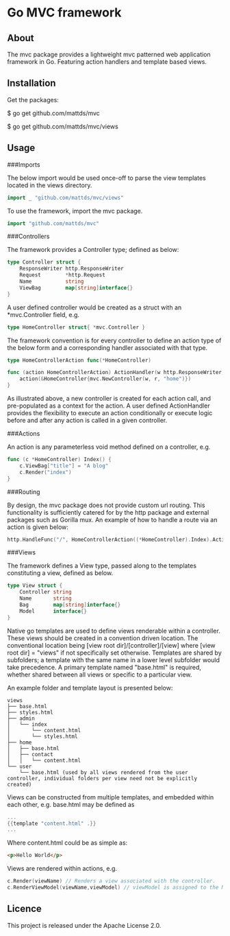 Go MVC framework
================

About
-----

The mvc package provides a lightweight mvc patterned web application framework in Go. Featuring action handlers and template based views.

Installation
------------

Get the packages:

$ go get github.com/mattds/mvc

$ go get github.com/mattds/mvc/views

Usage
-----

###Imports

The below import would be used once-off to parse the view templates located in the views directory.

```go
import _ "github.com/mattds/mvc/views"
```

To use the framework, import the mvc package.

```go
import "github.com/mattds/mvc"
```
 
###Controllers

The framework provides a Controller type; defined as below:

```go
type Controller struct {
	ResponseWriter http.ResponseWriter
	Request        *http.Request
	Name           string
	ViewBag        map[string]interface{}
}
```

A user defined controller would be created as a struct with an *mvc.Controller field, e.g.

```go
type HomeController struct{ *mvc.Controller }
```

The framework convention is for every controller to define an action type of the below form and a corresponding handler associated with that type.

```go
type HomeControllerAction func(*HomeController)

func (action HomeControllerAction) ActionHandler(w http.ResponseWriter, r *http.Request) {
	action(&HomeController{mvc.NewController(w, r, "home")})
}
```

As illustrated above, a new controller is created for each action call, and pre-populated as a context for the action. A user defined ActionHandler provides the flexibility to execute an action conditionally or execute logic before and after any action is called in a given controller.

###Actions

An action is any parameterless void method defined on a controller, e.g.

```go
func (c *HomeController) Index() {
 	c.ViewBag["title"] = "A blog"
 	c.Render("index")
}
```
 
###Routing
 
By design, the mvc package does not provide custom url routing. This functionality is sufficiently catered for by the http package and external packages such as Gorilla mux. An example of how to handle a route via an action is given below:

```go
http.HandleFunc("/", HomeControllerAction((*HomeController).Index).ActionHandler)
```

###Views
 
The framework defines a View type, passed along to the templates constituting a view, defined as below.

```go
type View struct {
 	Controller string
 	Name       string
 	Bag        map[string]interface{}
 	Model      interface{}
}
```
  
Native go templates are used to define views renderable within a controller. These views should be created in a convention driven location. The conventional location being [view root dir]/[controller]/[view] where [view root dir] = "views" if not specifically set otherwise. Templates are shared by subfolders; a template with the same name in a lower level subfolder would take precedence. A primary template named "base.html" is required, whether shared between all views or specific to a particular view.

An example folder and template layout is presented below:

	views
	├── base.html
	├── styles.html
	├── admin
	│   └── index
	│       └── content.html
	│       └── styles.html
	├── home
	│   ├── base.html
	│   ├── contact
	│   │   └── content.html
	└── user
	    └── base.html (used by all views rendered from the user controller, individual folders per view need not be explicitly created)

Views can be constructed from multiple templates, and embedded within each other, e.g. base.html may be defined as

```go
...
{{template "content.html" .}}
...
```
  
Where content.html could be as simple as:

```html
<p>Hello World</p>
```
 
Views are rendered within actions, e.g.
 
```go
c.Render(viewName) // Renders a view associated with the controller.
c.RenderViewModel(viewName,viewModel) // viewModel is assigned to the Model field of the View struct accessible from a view template.
```
 
Licence
-------

This project is released under the Apache License 2.0.
